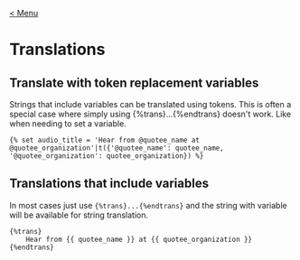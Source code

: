 [< Menu](../twig-cheatsheet.md)

# Translations
## Translate with token replacement variables
Strings that include variables can be translated using tokens. This is often a special case where simply using {%trans}...{%endtrans} doesn't work. Like when needing to set a variable.
```
{% set audio_title = 'Hear from @quotee_name at @quotee_organization'|t({'@quotee_name': quotee_name, '@quotee_organization': quotee_organization}) %}
```

## Translations that include variables
In most cases just use `{%trans}...{%endtrans}` and the string with variable will be available for string translation.
```twig
{%trans} 
	Hear from {{ quotee_name }} at {{ quotee_organization }}
{%endtrans}
```